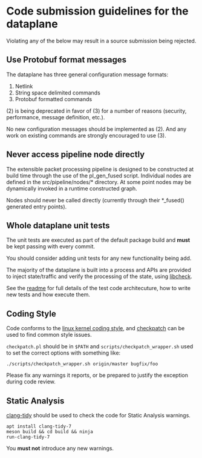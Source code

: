 # Code submission guidelines for the dataplane

Violating any of the below may result in a source submission
being rejected.

## Use Protobuf format messages

The dataplane has three general configuration message formats:

 1) Netlink
 2) String space delimited commands
 3) Protobuf formatted commands

(2) is being deprecated in favor of (3) for a number of reasons (security,
performance, message definition, etc.).

No new configuration messages should be implemented as (2). And any work
on existing commands are strongly encouraged to use (3).

## Never access pipeline node directly

The extensible packet processing pipeline is designed to be constructed
at build time through the use of the pl_gen_fused script. Individual nodes
are defined in the src/pipeline/nodes/* directory. At some point nodes may
be dynamically invoked in a runtime constructed graph.

Nodes should never be called directly (currently through their *_fused()
generated entry points).

## Whole dataplane unit tests

The unit tests are executed as part of the default package build and **must**
be kept passing with every commit.

You should consider adding unit tests for any new functionality being add.

The majority of the dataplane is built into a process and APIs are provided to
inject state/traffic and verify the processing of the state, using [libcheck][5].

See the [readme](tests/whole_dp/readme.md) for full details of the test code
architecuture, how to write new tests and how execute them.

## Coding Style

Code conforms to the [linux kernel coding style][1], and [checkpatch][2] can be
used to find common style issues.

`checkpatch.pl` should be in `$PATH` and `scripts/checkpatch_wrapper.sh` used
to set the correct options with something like:

`./scripts/checkpatch_wrapper.sh origin/master bugfix/foo`

Please fix any warnings it reports, or be prepared to justify the exception
during code review.

## Static Analysis

[clang-tidy][3] should be used to check the code for Static Analysis warnings.

``` shell
apt install clang-tidy-7
meson build && cd build && ninja
run-clang-tidy-7
```

You **must not** introduce any new warnings.

[1]: https://www.kernel.org/doc/Documentation/CodingStyle "Linux Kernel Coding Style"
[2]: https://github.com/torvalds/linux/blob/master/scripts/checkpatch.pl "checkpatch script"
[3]: https://clang.llvm.org/extra/clang-tidy/ "Clang-Tidy Code Checker"
[5]: http://libcheck.github.io/check/ "Check Unit Test Framework"
